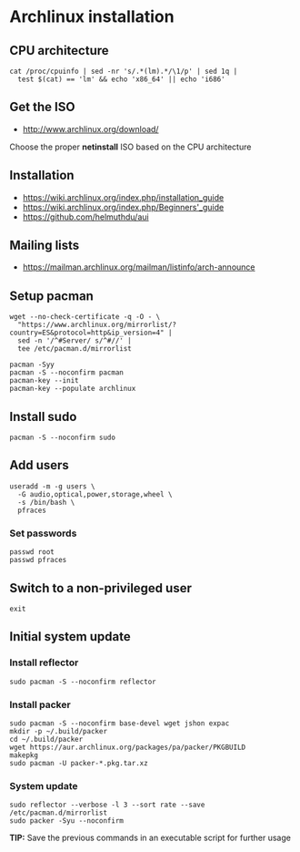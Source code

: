 Archlinux installation
======================

CPU architecture
----------------

```
cat /proc/cpuinfo | sed -nr 's/.*(lm).*/\1/p' | sed 1q |
  test $(cat) == 'lm' && echo 'x86_64' || echo 'i686'
```

Get the ISO
-----------

*   http://www.archlinux.org/download/

Choose the proper **netinstall** ISO based on the CPU architecture

Installation
------------

*   https://wiki.archlinux.org/index.php/installation_guide
*   https://wiki.archlinux.org/index.php/Beginners'_guide
*   https://github.com/helmuthdu/aui

Mailing lists
-------------

*   https://mailman.archlinux.org/mailman/listinfo/arch-announce

Setup pacman
------------

```
wget --no-check-certificate -q -O - \
  "https://www.archlinux.org/mirrorlist/?country=ES&protocol=http&ip_version=4" |
  sed -n '/^#Server/ s/^#//' |
  tee /etc/pacman.d/mirrorlist

pacman -Syy
pacman -S --noconfirm pacman
pacman-key --init
pacman-key --populate archlinux
```

Install sudo
------------

    pacman -S --noconfirm sudo

Add users
---------

```
useradd -m -g users \
  -G audio,optical,power,storage,wheel \
  -s /bin/bash \
  pfraces
```

### Set passwords

    passwd root
    passwd pfraces

Switch to a non-privileged user
-------------------------------

    exit

Initial system update
---------------------

### Install reflector

    sudo pacman -S --noconfirm reflector

### Install packer

```
sudo pacman -S --noconfirm base-devel wget jshon expac
mkdir -p ~/.build/packer
cd ~/.build/packer
wget https://aur.archlinux.org/packages/pa/packer/PKGBUILD 
makepkg
sudo pacman -U packer-*.pkg.tar.xz
```

### System update

```
sudo reflector --verbose -l 3 --sort rate --save /etc/pacman.d/mirrorlist
sudo packer -Syu --noconfirm
```

**TIP:** Save the previous commands in an executable script for further usage
